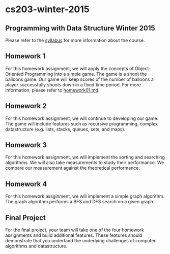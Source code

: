 # cs203-winter-2015

## Programming with Data Structure Winter 2015

Please refer to the [syllabus](https://github.com/csula/cs203-winter-2015/blob/master/Syllabus.md) for more information about the course.  

## Homework 1

For this homework assignment, we will apply the concepts of Object-Oriented Programming into a simple game.  The game is a shoot the balloons game.  Our game will keep scores of the number of balloons a player successfully shoots down in a fixed time period.  For more information, please refer to [homework01.md](https://github.com/csula/cs203-winter-2015/blob/master/homework01.md).

## Homework 2

For this homework assignment, we will continue to developing our game.  The game will include features such as recursive programming, complex datastructure (e.g. lists, stacks, queues, sets, and maps).

## Homework 3

For this homework assignment, we will implement the sorting and searching algorithms.  We will also take measurements to study their performance.  We compare our measurement against the theoretical performance.

## Homework 4

For this homework assginment, we will implement a simple graph algorithm.  The graph algorithm performs a BFS and DFS search on a given graph.

## Final Project

For the final project, your team will take one of the four homework assignments and build additional features.  These features should demonstrate that you undertand the underlying challenges of computer algorithms and datastructure.

